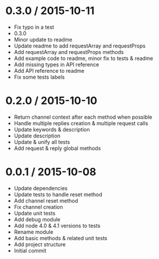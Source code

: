 0.3.0 / 2015-10-11
==================

  * Fix typo in a test
  * 0.3.0
  * Minor update to readme
  * Update readme to add requestArray and requestProps
  * Add requestArray and requestProps methods
  * Add example code to readme, minor fix to tests & readme
  * Add missing types in API reference
  * Add API reference to readme
  * Fix some tests labels

0.2.0 / 2015-10-10
==================

  * Return channel context after each method when possible
  * Handle multiple replies creation & multiple request calls
  * Update keywords & description
  * Update description
  * Update & unify all tests
  * Add request & reply global methods

0.0.1 / 2015-10-08
==================

  * Update dependencies
  * Update tests to handle reset method
  * Add channel reset method
  * Fix channel creation
  * Update unit tests
  * Add debug module
  * Add node 4.0 & 4.1 versions to tests
  * Rename module
  * Add basic methods & related unit tests
  * Add project structure
  * Initial commit
